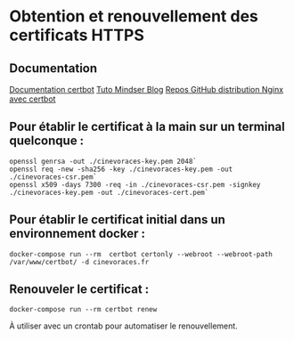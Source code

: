 # Obtention et renouvellement des certificats HTTPS

## Documentation
[Documentation certbot](https://certbot.eff.org/instructions?ws=nginx&os=osx)
[Tuto Mindser Blog](https://mindsers.blog/post/https-using-nginx-certbot-docker/)
[Repos GitHub distribution Nginx avec certbot](https://github.com/JonasAlfredsson/docker-nginx-certbot)

## Pour établir le certificat à la main sur un terminal quelconque :
```
openssl genrsa -out ./cinevoraces-key.pem 2048`
openssl req -new -sha256 -key ./cinevoraces-key.pem -out ./cinevoraces-csr.pem`
openssl x509 -days 7300 -req -in ./cinevoraces-csr.pem -signkey ./cinevoraces-key.pem -out ./cinevoraces-cert.pem`
```

## Pour établir le certificat initial dans un environnement docker :
```
docker-compose run --rm  certbot certonly --webroot --webroot-path /var/www/certbot/ -d cinevoraces.fr
```

## Renouveler le certificat :
```
docker-compose run --rm certbot renew
```

À utiliser avec un crontab pour automatiser le renouvellement.
